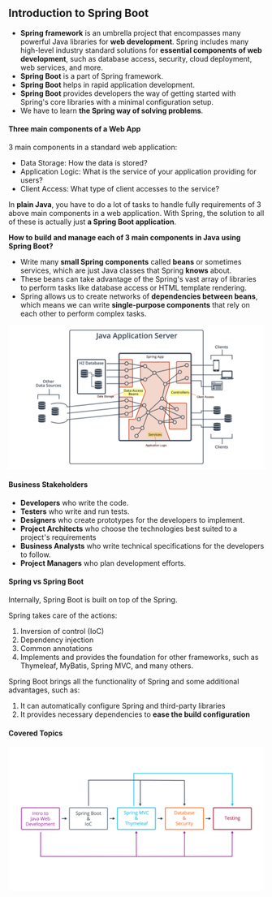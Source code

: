## Introduction to Spring Boot

- **Spring framework** is an umbrella project that encompasses many powerful Java libraries for **web development**. Spring includes many high-level industry standard solutions for **essential components of web development**, such as database access, security, cloud deployment, web services, and more.
- **Spring Boot** is a part of Spring framework. 
- **Spring Boot** helps in rapid application development. 
- **Spring Boot** provides developers the way of getting started with Spring's core libraries with a minimal configuration setup.
- We have to learn **the Spring way of solving problems**.

#### Three main components of a Web App

3 main components in a standard web application:

- Data Storage: How the data is stored?
- Application Logic: What is the service of your application providing for users?
- Client Access: What type of client accesses to the service?

In **plain Java**, you have to do a lot of tasks to handle fully requirements of 3 above main components in a web application. With Spring, the solution to all of these is actually just **a Spring Boot application**. 

**How to build and manage each of 3 main components in Java using Spring Boot?**

- Write many **small Spring components** called **beans** or sometimes services, which are just Java classes that Spring **knows** about.
- These beans can take advantage of the Spring's vast array of libraries to perform tasks like database access or HTML template rendering.
- Spring allows us to create networks of **dependencies between beans**, which means we can write **single-purpose components** that rely on each other to perform complex tasks.

![Web Application Architecture](imgs/../../../imgs/java_web/l0-10-intro-to-web-development.jpg "The Architecture of a Web Application")

#### Business Stakeholders

- **Developers** who write the code.
- **Testers** who write and run tests.
- **Designers** who create prototypes for the developers to implement.
- **Project Architects** who choose the technologies best suited to a project's requirements
- **Business Analysts** who write technical specifications for the developers to follow.
- **Project Managers** who plan development efforts.

#### Spring vs Spring Boot

Internally, Spring Boot is built on top of the Spring. 

Spring takes care of the actions:
  
  1. Inversion of control (IoC)
  2. Dependency injection
  3. Common annotations
  4. Implements and provides the foundation for other frameworks, such as Thymeleaf, MyBatis, Spring MVC, and many others.

Spring Boot brings all the functionality of Spring and some additional advantages, such as:

  1. It can automatically configure Spring and third-party libraries
  2. It provides necessary dependencies to **ease the build configuration**

#### Covered Topics
![Course Outline](imgs/../../../imgs/java_web/l0-30-course-outline.jpg "Course Outine")